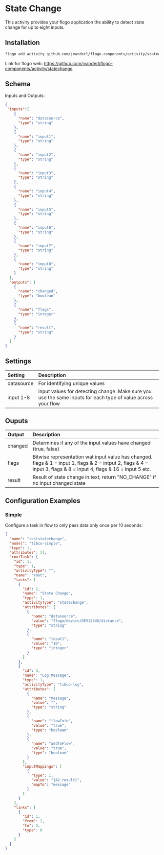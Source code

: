 # State Change
This activity provides your flogo application the ability to detect state change for up to eight inputs.


## Installation

```bash
flogo add activity github.com/jvanderl/flogo-components/activity/statechange
```
Link for flogo web: https://github.com/jvanderl/flogo-components/activity/statechange

## Schema
Inputs and Outputs:

```json
{
 "inputs":[
    {
      "name": "datasource",
      "type": "string"
    },
    {
      "name": "input1",
      "type": "string"
    },
    {
      "name": "input2",
      "type": "string"
    },
    {
      "name": "input3",
      "type": "string"
    },
    {
      "name": "input4",
      "type": "string"
    },
    {
      "name": "input5",
      "type": "string"
    },
    {
      "name": "input6",
      "type": "string"
    },
    {
      "name": "input7",
      "type": "string"
    },
    {
      "name": "input8",
      "type": "string"
    }   
  ],
  "outputs": [
    {
      "name": "changed",
      "type": "boolean"
    },
    {
      "name": "flags",
      "type": "integer"
    },
    {
      "name": "result",
      "type": "string"
    }
  ]
}
```
## Settings
| Setting   | Description    |
|:----------|:---------------|
| datasource | For identifying unique values |
| input 1-8  | input values for detecting change. Make sure you use the same inputs for each type of value across your flow|

## Ouputs
| Output   | Description    |
|:----------|:---------------|
| changed | Determines if any of the input values have changed (true, false) |
| flags  | Bitwise representation wat input value has changed. flags & 1 = input 1, flags & 2 = intput 2, flags & 4 = input 3, flags & 8 = input 4, flags & 16 = input 5 etc. |
| result  | Result of state change in text, return "NO_CHANGE" if no input changed state |


## Configuration Examples
### Simple
Configure a task in flow to only pass data only once per 10 seconds:

```json
{
  "name": "teststatechange",
  "model": "tibco-simple",
  "type": 1,
  "attributes": [],
  "rootTask": {
    "id": 1,
    "type": 1,
    "activityType": "",
    "name": "root",
    "tasks": [
      {
        "id": 2,
        "name": "State Change",
        "type": 1,
        "activityType": "statechange",
        "attributes": [
          {
            "name": "datasource",
            "value": "flogo/device/DEV12345/distance",
            "type": "string"
          },
          {
            "name": "input1",
            "value": "10",
            "type": "integer"
          }
        ]
      },
      {
        "id": 3,
        "name": "Log Message",
        "type": 1,
        "activityType": "tibco-log",
        "attributes": [
          {
            "name": "message",
            "value": "",
            "type": "string"
          },
          {
            "name": "flowInfo",
            "value": "true",
            "type": "boolean"
          },
          {
            "name": "addToFlow",
            "value": "true",
            "type": "boolean"
          }
        ],
        "inputMappings": [
          {
            "type": 1,
            "value": "{A2.result}",
            "mapTo": "message"
          }
        ]
      }
    ],
    "links": [
      {
        "id": 1,
        "from": 2,
        "to": 3,
        "type": 0
      }
    ]
  }
}
```
